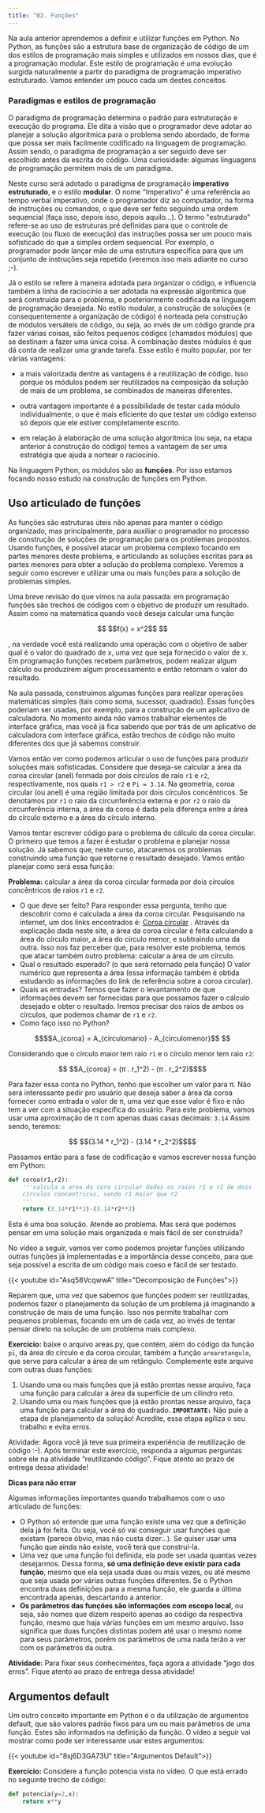 ```yaml
---
title: "02. Funções"
---
```


Na aula anterior aprendemos a definir e utilizar funções em Python. No Python, as funções são a estrutura base de organização de código de um dos estilos de programação mais simples e utilizados em nossos dias, que é a programação modular. Este estilo de programação é uma evolução surgida naturalmente a partir do paradigma de programação imperativo estruturado. Vamos entender um pouco cada um destes conceitos.

### Paradigmas e estilos de programação

O paradigma de programação determina o padrão para estruturação e execução do programa. Ele dita a visão que o programador deve adotar ao planejar a solução algorítmica para o problema sendo abordado, de forma que possa ser mais facilmente codificado na linguagem de programação. Assim sendo, o paradigma de programação a ser seguido deve ser escolhido antes da escrita do código. Uma curiosidade: algumas linguagens de programação permitem mais de um paradigma.

Neste curso será adotado o paradigma de programação **imperativo estruturado**, e o estilo **modular**. O nome "Imperativo" é uma referência ao tempo verbal imperativo, onde o programador diz ao computador, na forma de instruções ou comandos, o que deve ser feito seguindo uma ordem sequencial (faça isso, depois isso, depois aquilo...).  O termo "estruturado" refere-se ao uso de estruturas pré definidas para que o controle de execução (ou fluxo de execução) das instruções possa ser um pouco mais sofisticado do que a simples ordem sequencial. Por exemplo, o programador pode lançar mão de uma estrutura específica para que um conjunto de instruções seja repetido (veremos isso mais adiante no curso ;-).

Já o estilo se refere à maneira adotada para organizar o código, e influencia também a linha de raciocínio a ser adotada na expressão algorítmica que será construída para o problema, e posteriormente codificada na linguagem de programação desejada. No estilo modular, a construção de soluções (e consequentemente a organização de código) é norteada pela construção de módulos versáteis de código, ou seja, ao invés de um código grande pra fazer várias coisas, são feitos pequenos códigos (chamados módulos) que se destinam a fazer uma única coisa. A combinação destes módulos é que dá conta de realizar uma grande tarefa. Esse estilo é muito popular, por ter várias vantagens:
- a mais valorizada dentre as vantagens é a reutilização de código. Isso porque os módulos podem ser reutilizados na composição da solução de mais de um problema, se combinados de maneiras diferentes.

- outra vantagem importante é a possibilidade de testar cada módulo individualmente, o que é mais eficiente do que testar um código extenso só depois que ele estiver completamente escrito.

- em relação à elaboração de uma solução algorítmica (ou seja, na etapa anterior à construção do código) temos a vantagem de ser uma estratégia que ajuda a nortear o raciocínio.

Na linguagem Python, os módulos são as **funções**. Por isso estamos focando nosso estudo na construção de funções em Python.


## Uso articulado de funções

As funções são estruturas úteis não apenas para manter o código organizado, mas principalmente, para auxiliar o programador no processo de construção de soluções de programação para os problemas propostos. Usando funções, é possível atacar um problema complexo focando em partes menores deste problema, e articulando as soluções escritas para as partes menores para obter a solução do problema complexo. Veremos a seguir como escrever e utilizar uma ou mais funções para a solução de problemas simples.

Uma breve revisão do que vimos na aula passada: em programação funções são trechos de códigos com o objetivo de produzir um resultado. Assim como na matemática quando você deseja calcular uma função
```math {align="center" }
  $$f(x) = x^2$$ 
```

, na verdade você está realizando uma operação com o objetivo de saber qual é o valor do quadrado de x, uma vez que seja fornecido o valor de x. Em programação funções recebem parâmetros, podem realizar algum cálculo ou produzirem algum processamento e então retornam o valor do resultado. 

Na aula passada, construímos algumas funções para realizar operações matemáticas simples (tais como soma, sucessor, quadrado). Essas funções poderiam ser usadas, por exemplo, para a construção de um aplicativo de calculadora. No momento ainda não vamos trabalhar elementos de interface gráfica, mas você já fica sabendo que por trás de um aplicativo de calculadora com interface gráfica, estão trechos de código não muito diferentes dos que já sabemos construir. 

Vamos então ver como podemos articular o uso de funções para produzir soluções mais sofisticadas. Considere que deseja-se calcular a área da coroa circular  (anel) formada por dois círculos de raio `r1` e `r2`, respectivamente, nos quais `r1 > r2` e `Pi = 3.14`. Na geometria, coroa circular (ou anel) é uma região limitada por dois círculos concêntricos. Se denotamos por `r1` o raio da circunferência externa e por `r2` o raio da circunferência interna, a área da coroa é dada pela diferença entre a área do círculo externo e a área do círculo interno.

Vamos tentar escrever código para o problema do cálculo da coroa circular. O primeiro que temos a fazer é estudar o problema e planejar nossa solução. Já sabemos que, neste curso, atacaremos os problemas construindo uma função que retorne o resultado desejado. Vamos então planejar como será essa função:

**Problema:** calcular a área da coroa circular formada por dois círculos concêntricos de raios `r1` e `r2`. 
- O que deve ser feito? 
Para responder essa pergunta, tenho que descobrir como é calculada a área da coroa circular. 
Pesquisando na internet, um dos links encontrados é: [Coroa circular](https://brasilescola.uol.com.br/matematica/area-coroa-circular.htm) . Através da explicação dada neste site, a área da coroa circular é feita calculando a área do círculo maior, a área do círculo menor, e subtraindo uma da outra. Isso nos faz perceber que, para resolver este problema, temos que atacar também outro problema: calcular a área de um círculo. 
- Qual o resultado esperado? (o que será retornado pela função)
O valor numérico que representa a área (essa informação também é obtida estudando as informações do link de referência sobre a coroa circular).
- Quais as entradas?
Temos que fazer o levantamento de que informações devem ser fornecidas para que possamos fazer o cálculo desejado e obter o resultado. Iremos precisar dos raios de ambos os círculos, que podemos chamar de `r1` e `r2`. 
- Como faço isso no Python?

```math {align="center" } 
$$A_{coroa} = A_{circulomario} - A_{circulomenor}$$ 
```

Considerando que o círculo maior tem raio `r1` e o círculo menor tem raio `r2`:
```math {align="center" } 
    $$A_{coroa} = (π . r_1^2) - (π . r_2^2)$$
```

Para fazer essa conta no Python, tenho que escolher um valor para π. Não será interessante pedir pro usuário que deseja saber a área da coroa fornecer como entrada o valor de  π, uma vez que esse valor é fixo e não tem a ver com a situação específica do usuário. Para este problema, vamos usar uma aproximação de π com apenas duas casas decimais: `3.14`
Assim sendo, teremos: 
```math {align="center" }
    $$(3.14 * r_1^2) - (3.14 * r_2^2)$$
```

Passamos então para a fase de codificação e vamos escrever nossa função em Python:

```python
def coroa(r1,r2):
    '''calcula a area da cora circular dados os raios r1 e r2 de dois
    círculos concentricos, sendo r1 maior que r2
    '''
    return (3.14*r1**2)-(3.14*r2**2)
```

Esta é uma boa solução. Atende ao problema. Mas será que podemos pensar em uma solução mais organizada e mais fácil de ser construída? 

No vídeo a seguir, vamos ver como podemos projetar funções utilizando outras funções já implementadas e a importância desse conceito, para que seja possível a escrita de um código mais coeso e fácil de ser testado. 

{{< youtube id="Asq58VcqwwA" title="Decomposição de Funções">}}

Reparem que, uma vez que sabemos que funções podem ser reutilizadas, podemos fazer o planejamento da solução de um problema já imaginando a construção de mais de uma função. Isso nos permite trabalhar com pequenos problemas, focando em um de cada vez, ao invés de tentar pensar direto na solução de um problema mais complexo. 

**Exercício:** baixe o arquivo areas.py, que contém, além do código da função `pi`, da área do círculo e da coroa circular, também a função `arearetangulo`, que serve para calcular a área de um retângulo. Complemente este arquivo com outras duas funções:
1.	Usando uma ou mais funções que já estão prontas nesse arquivo, faça uma função para calcular a área da superfície de um cilindro reto. 
2.	Usando uma ou mais funções que já estão prontas nesse arquivo, faça uma função para calcular a área do quadrado. 
**`IMPORTANTE:`** Não pule a etapa de planejamento da solução! Acredite, essa etapa agiliza o seu trabalho e evita erros. 

Atividade: Agora você já teve sua primeira experiência de reutilização de código :-). Após terminar este exercício, responda a algumas perguntas sobre ele na atividade “reutilizando código”. Fique atento ao prazo de entrega dessa atividade!

**Dicas para não errar**

Algumas informações importantes quando trabalhamos com o uso articulado de funções: 
-	O Python só entende que uma função existe uma vez que a definição dela já foi feita. Ou seja, você só vai conseguir usar funções que existam (parece óbvio, mas não custa dizer…). Se quiser usar uma função que ainda não existe, você terá que construí-la.
-	Uma vez que uma função foi definida, ela pode ser usada quantas vezes desejarmos. Dessa forma, **só uma definição deve existir para cada função**, mesmo que ela seja usada duas ou mais vezes, ou até mesmo que seja usada por várias outras funções diferentes. Se o Python encontra duas definições para a mesma função, ele guarda a última encontrada apenas, descartando a anterior.
-   **Os parâmetros das funções são informações com escopo local**, ou seja, são nomes que dizem respeito apenas ao código da respectiva função, mesmo que haja várias funções em um mesmo arquivo. Isso significa que duas funções distintas podem até usar o mesmo nome para seus parâmetros, porém os parâmetros de uma nada terão a ver com os parâmetros da outra. 

**Atividade:** Para fixar seus conhecimentos, faça agora a atividade “jogo dos erros”. Fique atento ao prazo de entrega dessa atividade!


##	Argumentos default
Um outro conceito importante em Python é o da utilização de argumentos default, que são valores padrão fixos para um ou mais parâmetros de uma função. Estes são informados na definição da função. O vídeo a seguir vai mostrar como pode ser interessante usar estes argumentos:


{{< youtube id="8sj6D3GA73U" title="Argumentos Default">}}


**Exercício:** Considere a função potencia vista no vídeo. O que está errado no seguinte trecho de código:

```python
def potencia(y=2,x):
	return x**y
```